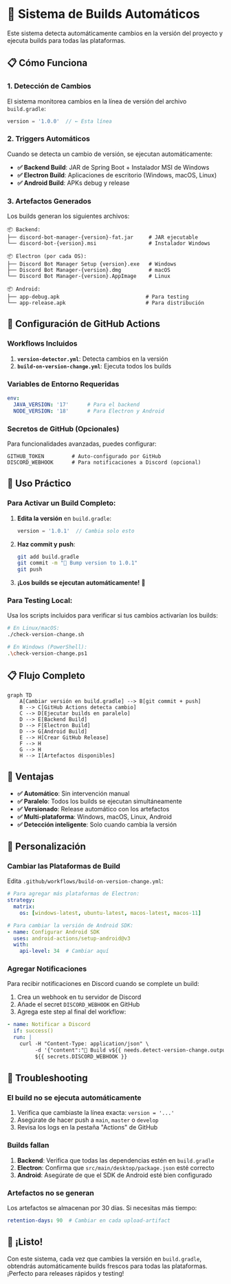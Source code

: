 # 🚀 Sistema de Builds Automáticos

Este sistema detecta automáticamente cambios en la versión del proyecto y ejecuta builds para todas las plataformas.

## 📋 Cómo Funciona

### 1. Detección de Cambios
El sistema monitorea cambios en la línea de versión del archivo `build.gradle`:
```gradle
version = '1.0.0'  // ← Esta línea
```

### 2. Triggers Automáticos
Cuando se detecta un cambio de versión, se ejecutan automáticamente:

- **✅ Backend Build**: JAR de Spring Boot + Instalador MSI de Windows
- **✅ Electron Build**: Aplicaciones de escritorio (Windows, macOS, Linux)
- **✅ Android Build**: APKs debug y release

### 3. Artefactos Generados
Los builds generan los siguientes archivos:

```
📦 Backend:
├── discord-bot-manager-{version}-fat.jar     # JAR ejecutable
└── discord-bot-{version}.msi                 # Instalador Windows

📦 Electron (por cada OS):
├── Discord Bot Manager Setup {version}.exe   # Windows
├── Discord Bot Manager-{version}.dmg         # macOS  
└── Discord Bot Manager-{version}.AppImage    # Linux

📦 Android:
├── app-debug.apk                            # Para testing
└── app-release.apk                          # Para distribución
```

## 🔧 Configuración de GitHub Actions

### Workflows Incluidos

1. **`version-detector.yml`**: Detecta cambios en la versión
2. **`build-on-version-change.yml`**: Ejecuta todos los builds

### Variables de Entorno Requeridas

```yaml
env:
  JAVA_VERSION: '17'      # Para el backend
  NODE_VERSION: '18'      # Para Electron y Android
```

### Secretos de GitHub (Opcionales)

Para funcionalidades avanzadas, puedes configurar:

```
GITHUB_TOKEN         # Auto-configurado por GitHub
DISCORD_WEBHOOK      # Para notificaciones a Discord (opcional)
```

## 🎯 Uso Práctico

### Para Activar un Build Completo:

1. **Edita la versión** en `build.gradle`:
   ```gradle
   version = '1.0.1'  // Cambia solo esto
   ```

2. **Haz commit y push**:
   ```bash
   git add build.gradle
   git commit -m "🚀 Bump version to 1.0.1"
   git push
   ```

3. **¡Los builds se ejecutan automáticamente!** 🎉

### Para Testing Local:

Usa los scripts incluidos para verificar si tus cambios activarían los builds:

```bash
# En Linux/macOS:
./check-version-change.sh

# En Windows (PowerShell):
.\check-version-change.ps1
```

## 📋 Flujo Completo

```mermaid
graph TD
    A[Cambiar versión en build.gradle] --> B[git commit + push]
    B --> C[GitHub Actions detecta cambio]
    C --> D[Ejecutar builds en paralelo]
    D --> E[Backend Build]
    D --> F[Electron Build]
    D --> G[Android Build]
    E --> H[Crear GitHub Release]
    F --> H
    G --> H
    H --> I[Artefactos disponibles]
```

## 🚀 Ventajas

- **✅ Automático**: Sin intervención manual
- **✅ Paralelo**: Todos los builds se ejecutan simultáneamente
- **✅ Versionado**: Release automático con los artefactos
- **✅ Multi-plataforma**: Windows, macOS, Linux, Android
- **✅ Detección inteligente**: Solo cuando cambia la versión

## 🔧 Personalización

### Cambiar las Plataformas de Build

Edita `.github/workflows/build-on-version-change.yml`:

```yaml
# Para agregar más plataformas de Electron:
strategy:
  matrix:
    os: [windows-latest, ubuntu-latest, macos-latest, macos-11]

# Para cambiar la versión de Android SDK:
- name: Configurar Android SDK
  uses: android-actions/setup-android@v3
  with:
    api-level: 34  # Cambiar aquí
```

### Agregar Notificaciones

Para recibir notificaciones en Discord cuando se complete un build:

1. Crea un webhook en tu servidor de Discord
2. Añade el secret `DISCORD_WEBHOOK` en GitHub
3. Agrega este step al final del workflow:

```yaml
- name: Notificar a Discord
  if: success()
  run: |
    curl -H "Content-Type: application/json" \
         -d '{"content":"🚀 Build v${{ needs.detect-version-change.outputs.new-version }} completado!"}' \
         ${{ secrets.DISCORD_WEBHOOK }}
```

## 🐛 Troubleshooting

### El build no se ejecuta automáticamente

1. Verifica que cambiaste la línea exacta: `version = '...'`
2. Asegúrate de hacer push a `main`, `master` o `develop`
3. Revisa los logs en la pestaña "Actions" de GitHub

### Builds fallan

1. **Backend**: Verifica que todas las dependencias estén en `build.gradle`
2. **Electron**: Confirma que `src/main/desktop/package.json` esté correcto
3. **Android**: Asegúrate de que el SDK de Android esté bien configurado

### Artefactos no se generan

Los artefactos se almacenan por 30 días. Si necesitas más tiempo:

```yaml
retention-days: 90  # Cambiar en cada upload-artifact
```

## 🎉 ¡Listo!

Con este sistema, cada vez que cambies la versión en `build.gradle`, obtendrás automáticamente builds frescos para todas las plataformas. ¡Perfecto para releases rápidos y testing!
